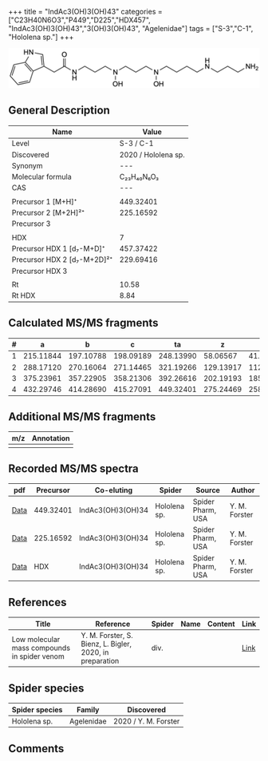 +++
title = "IndAc3(OH)3(OH)43"
categories = ["C23H40N6O3","P449","D225","HDX457",
"IndAc3(OH)3(OH)43","3(OH)3(OH)43",
"Agelenidae"]
tags = ["S-3","C-1",
"Hololena sp."]
+++

![](/img/IndAc3(OH)3(OH)43.png)

## General Description

| Name                       | Value              |
|----------------------------|--------------------|
| Level                      | S-3 / C-1          |
| Discovered                 | 2020 / Hololena sp. |
| Synonym                    | ---                |
| Molecular formula          | C₂₃H₄₀N₆O₃                   |
| CAS                        | ---                |
|                            |                    |
| Precursor 1 [M+H]⁺          | 449.32401        |
| Precursor 2 [M+2H]²⁺        | 225.16592        |
| Precursor 3                 |                  |
|                             |                  |
| HDX                         | 7                |
| Precursor HDX 1 [d₇-M+D]⁺   | 457.37422        |
| Precursor HDX 2 [d₇-M+2D]²⁺ | 229.69416        |
| Precursor HDX 3            |                    |
|                            |                    |
| Rt                         | 10.58                   |
| Rt HDX                     | 8.84                  |

## Calculated MS/MS fragments

| # | a         | b         | c         | ta        | z         | y         | tz        |
|---|-----------|-----------|-----------|-----------|-----------|-----------|-----------|
| 1 | 215.11844 | 197.10788 | 198.09189 | 248.13990 | 58.06567 | 41.03912 | 75.09222 |
| 2 | 288.17120 | 270.16064 | 271.14465 | 321.19266 | 129.13917 | 112.11262 | 162.16063 |
| 3 | 375.23961 | 357.22905 | 358.21306 | 392.26616 | 202.19193 | 185.16538 | 235.21339 |
| 4 | 432.29746 | 414.28690 | 415.27091 | 449.32401 | 275.24469 | 258.21814 | 292.27124 |

## Additional MS/MS fragments

| m/z | Annotation |
|-----|------------|
|     |            |

## Recorded MS/MS spectra

| pdf                                             | Precursor | Co-eluting | Spider      | Source                       | Author        |
|-------------------------------------------------|-----------|------------|-------------|------------------------------|---------------|
| [Data](/pdf/Hololena-sp/449_IndAc3(OH)3(OH)34_IndAc3(OH)3(OH)43_Ho-sp.pdf) | 449.32401 | IndAc3(OH)3(OH)34          | Hololena sp. | Spider Pharm, USA | Y. M. Forster |
| [Data](/pdf/Hololena-sp/449_IndAc3(OH)3(OH)34_IndAc3(OH)3(OH)43_Ho-sp_2.pdf) | 225.16592 | IndAc3(OH)3(OH)34          | Hololena sp. | Spider Pharm, USA | Y. M. Forster |
| [Data](/pdf/Hololena-sp/449_IndAc3(OH)3(OH)34_IndAc3(OH)3(OH)43_Ho-sp_HDX.pdf) | HDX | IndAc3(OH)3(OH)34          | Hololena sp. | Spider Pharm, USA | Y. M. Forster |


## References

| Title | Reference | Spider | Name | Content | Link |
|-------|-----------|--------|------|---------|------|
| Low molecular mass compounds in spider venom      | Y. M. Forster, S. Bienz, L. Bigler, 2020, in preparation          | div.       |   |   | [Link](unknown) |

## Spider species

| Spider species     | Family     | Discovered           |
|--------------------|------------|----------------------|
| Hololena sp.       | Agelenidae | 2020 / Y. M. Forster |


## Comments